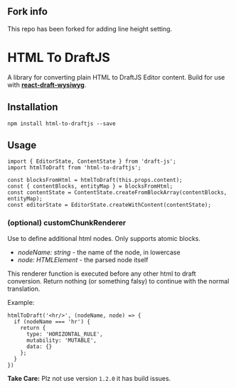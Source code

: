 ## Fork info

This repo has been forked for adding line height setting.

# HTML To DraftJS

A library for converting plain HTML to DraftJS Editor content. Build for use with **[react-draft-wysiwyg](https://github.com/jpuri/react-draft-wysiwyg)**.

## Installation

```
npm install html-to-draftjs --save
```

## Usage

```
import { EditorState, ContentState } from 'draft-js';
import htmlToDraft from 'html-to-draftjs';

const blocksFromHtml = htmlToDraft(this.props.content);
const { contentBlocks, entityMap } = blocksFromHtml;
const contentState = ContentState.createFromBlockArray(contentBlocks, entityMap);
const editorState = EditorState.createWithContent(contentState);
```

### (optional) customChunkRenderer

Use to define additional html nodes. Only supports atomic blocks.

- _nodeName: string_ - the name of the node, in lowercase
- _node: HTMLElement_ - the parsed node itself

This renderer function is executed before any other html to draft conversion. Return nothing (or something falsy) to continue with the normal translation.

Example:

```
htmlToDraft('<hr/>', (nodeName, node) => {
  if (nodeName === 'hr') {
    return {
      type: 'HORIZONTAL_RULE',
      mutability: 'MUTABLE',
      data: {}
    };
  }
})
```

**Take Care:** Plz not use version `1.2.0` it has build issues.
